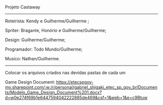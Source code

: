 Projeto Castaway

--------------------------

Roteirista: Kendy e Guilherme/Guilherme ;
  
Spriter: Bragante, Honório e Guilherme/Guilherme;
  
Design: Guilherme/Guilherme;
  
Programador: Todo Mundo/Guilherme;
  
Musico: Nathan/Guilherme.

--------------------------
  
Colocar os arquivos criados nas devidas pastas de cada um

Game Design Document: https://etecspgov-my.sharepoint.com/:w:/r/personal/gabriel_shigaki_etec_sp_gov_br/Documents/Modelo_Game_Design_Document%201.docx?d=w0e274f69b1e6447594042222885de469&csf=1&web=1&e=c9Btuw
